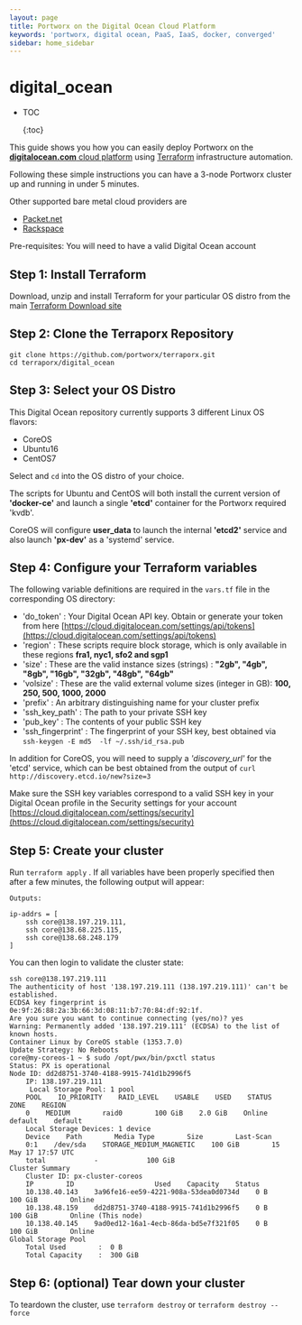 ```yaml
---
layout: page
title: Portworx on the Digital Ocean Cloud Platform
keywords: 'portworx, digital ocean, PaaS, IaaS, docker, converged'
sidebar: home_sidebar
---
```


# digital\_ocean

* TOC

  {:toc}

This guide shows you how you can easily deploy Portworx on the [**digitalocean.com** cloud platform](http://digitalocean.com) using [Terraform](http://terraform.io) infrastructure automation.

Following these simple instructions you can have a 3-node Portworx cluster up and running in under 5 minutes.

Other supported bare metal cloud providers are

* [Packet.net](https://github.com/venkatpx/px-docs/tree/3f39ba94d6d6d91385dcd6792eb6da61d0016b4d/cloud/packet.html)
* [Rackspace](https://github.com/venkatpx/px-docs/tree/3f39ba94d6d6d91385dcd6792eb6da61d0016b4d/cloud/rackspace.html)

Pre-requisites: You will need to have a valid Digital Ocean account

## Step 1: Install Terraform

Download, unzip and install Terraform for your particular OS distro from the main [Terraform Download site](https://www.terraform.io/downloads.html)

## Step 2: Clone the Terraporx Repository

```text
git clone https://github.com/portworx/terraporx.git
cd terraporx/digital_ocean
```

## Step 3: Select your OS Distro

This Digital Ocean repository currently supports 3 different Linux OS flavors:

* CoreOS
* Ubuntu16
* CentOS7

Select and `cd` into the OS distro of your choice.

The scripts for Ubuntu and CentOS will both install the current version of **'docker-ce'** and launch a single **'etcd'** container for the Portworx required 'kvdb'.

CoreOS will configure **user\_data** to launch the internal **'etcd2'** service and also launch **'px-dev'** as a 'systemd' service.

## Step 4: Configure your Terraform variables

The following variable definitions are required in the `vars.tf` file in the corresponding OS directory:

* 'do\_token'  : Your Digital Ocean API key.  Obtain or generate your token from here [https://cloud.digitalocean.com/settings/api/tokens](https://cloud.digitalocean.com/settings/api/tokens)
* 'region'    : These scripts require block storage, which is only available in these regions **fra1, nyc1, sfo2 and sgp1**
* 'size'      : These are the valid instance sizes \(strings\) : **"2gb", "4gb", "8gb", "16gb", "32gb", "48gb", "64gb"**
* 'volsize'   : These are the valid external volume sizes \(integer in GB\):  **100, 250, 500, 1000, 2000**
* 'prefix'    : An arbitrary distinguishing name for your cluster prefix
* 'ssh\_key\_path'  :  The path to your private SSH key
* 'pub\_key'       :  The contents of your public SSH key
* 'ssh\_fingerprint' :  The fingerprint of your SSH key, best obtained via `ssh-keygen -E md5  -lf ~/.ssh/id_rsa.pub`

In addition for CoreOS, you will need to supply a _'discovery\_url'_ for the 'etcd' service, which can be best obtained from the output of `curl http://discovery.etcd.io/new?size=3`

Make sure the SSH key variables correspond to a valid SSH key in your Digital Ocean profile in the Security settings for your account [https://cloud.digitalocean.com/settings/security](https://cloud.digitalocean.com/settings/security)

## Step 5: Create your cluster

Run `terraform apply` . If all variables have been properly specified then after a few minutes, the following output will appear:

```text
Outputs:

ip-addrs = [
    ssh core@138.197.219.111,
    ssh core@138.68.225.115,
    ssh core@138.68.248.179
]
```

You can then login to validate the cluster state:

```text
ssh core@138.197.219.111
The authenticity of host '138.197.219.111 (138.197.219.111)' can't be established.
ECDSA key fingerprint is 0e:9f:26:88:2a:3b:66:3d:08:11:b7:70:84:df:92:1f.
Are you sure you want to continue connecting (yes/no)? yes
Warning: Permanently added '138.197.219.111' (ECDSA) to the list of known hosts.
Container Linux by CoreOS stable (1353.7.0)
Update Strategy: No Reboots
core@my-coreos-1 ~ $ sudo /opt/pwx/bin/pxctl status
Status: PX is operational
Node ID: dd2d8751-3740-4188-9915-741d1b2996f5
    IP: 138.197.219.111
     Local Storage Pool: 1 pool
    POOL    IO_PRIORITY    RAID_LEVEL    USABLE    USED    STATUS    ZONE    REGION
    0    MEDIUM        raid0        100 GiB    2.0 GiB    Online    default    default
    Local Storage Devices: 1 device
    Device    Path        Media Type        Size        Last-Scan
    0:1    /dev/sda    STORAGE_MEDIUM_MAGNETIC    100 GiB        15 May 17 17:57 UTC
    total            -            100 GiB
Cluster Summary
    Cluster ID: px-cluster-coreos
    IP        ID                    Used    Capacity    Status
    10.138.40.143    3a96fe16-ee59-4221-908a-53dea0d0734d    0 B    100 GiB        Online
    10.138.48.159    dd2d8751-3740-4188-9915-741d1b2996f5    0 B    100 GiB        Online (This node)
    10.138.40.145    9ad0ed12-16a1-4ecb-86da-bd5e7f321f05    0 B    100 GiB        Online
Global Storage Pool
    Total Used        :  0 B
    Total Capacity    :  300 GiB
```

## Step 6: \(optional\)  Tear down your cluster

To teardown the cluster, use `terraform destroy` or `terraform destroy --force`

